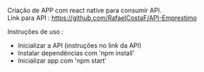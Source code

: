 Criação de APP com react native para consumir API. 
<br>
Link para API : https://github.com/RafaelCostaF/API-Emprestimo

Instruções de uso : 
- Inicializar a API (instruções no link da API)
- Instalar dependências com 'npm install'
- Inicializar app com 'npm start'

